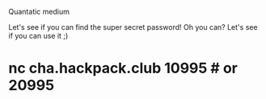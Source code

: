  Quantatic medium

Let's see if you can find the super secret password! Oh you can? Let's see if you can use it ;)
# nc cha.hackpack.club 10995 # or 20995 
